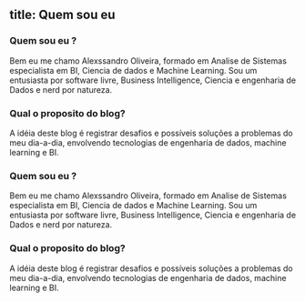 title: Quem sou eu 
------------------------------------
<!-- en-US:+ -->

### Quem sou eu ?
 Bem eu me chamo Alexssandro Oliveira, formado em Analise de Sistemas especialista em BI, Ciencia de dados e Machine Learning. Sou um entusiasta por software livre, Business Intelligence, Ciencia e engenharia de Dados e nerd por natureza.

### Qual o proposito do blog?
A idéia deste blog é registrar desafios e possíveis soluções a problemas do meu dia-a-dia, envolvendo tecnologias de engenharia de dados, machine learning e BI.


<!-- en-US:- -->


<!-- pt-BR:+ -->
### Quem sou eu ?
 Bem eu me chamo Alexssandro Oliveira, formado em Analise de Sistemas especialista em BI, Ciencia de dados e Machine Learning. Sou um entusiasta por software livre, Business Intelligence, Ciencia e engenharia de Dados e nerd por natureza.

### Qual o proposito do blog?
A idéia deste blog é registrar desafios e possíveis soluções a problemas do meu dia-a-dia, envolvendo tecnologias de engenharia de dados, machine learning e BI.

<!-- pt-BR:- -->


